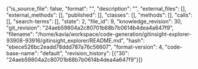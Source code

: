{"is_source_file": false, "format": "", "description": "", "external_files": [], "external_methods": [], "published": [], "classes": [], "methods": [], "calls": [], "search-terms": [], "state": 2, "file_id": 9, "knowledge_revision": 30, "git_revision": "24aeb59804a2c80701b68b7b0614b4dea4a647f9", "filename": "/home/kavia/workspace/code-generation/gitinsight-explorer-93908-93916/gitinsight_explorer/README.md", "hash": "ebece526bc2eadd78ddd787a76c56607", "format-version": 4, "code-base-name": "default", "revision_history": [{"30": "24aeb59804a2c80701b68b7b0614b4dea4a647f9"}]}